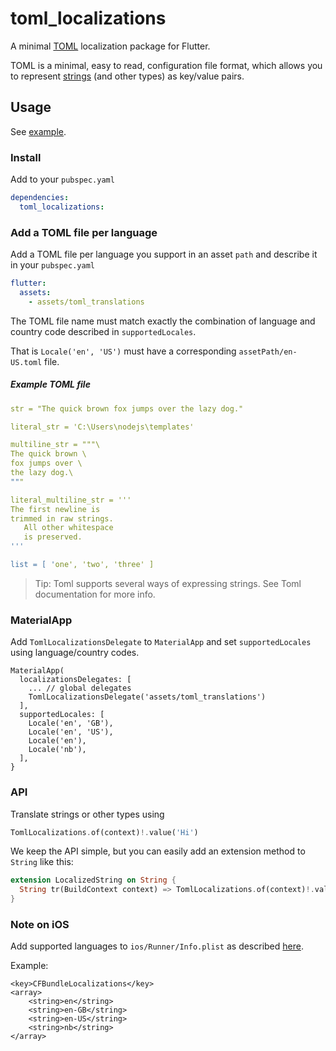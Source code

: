 # toml_localizations

A minimal [TOML](https://github.com/toml-lang/toml) localization package for
Flutter.

TOML is a minimal, easy to read, configuration file format, which allows you to
represent [strings](https://github.com/toml-lang/toml#user-content-string) (and
other types) as key/value pairs.

## Usage

See [example](example).

### Install

Add to your `pubspec.yaml`

```yaml
dependencies:
  toml_localizations:
```

### Add a TOML file per language

Add a TOML file per language you support in an asset `path` and describe it in
your `pubspec.yaml`

```yaml
flutter:
  assets:
    - assets/toml_translations
```

The TOML file name must match exactly the combination of language and country
code described in `supportedLocales`.

That is `Locale('en', 'US')` must have a corresponding `assetPath/en-US.toml`
file.

##### Example TOML file

```yaml
str = "The quick brown fox jumps over the lazy dog."

literal_str = 'C:\Users\nodejs\templates'

multiline_str = """\
The quick brown \
fox jumps over \
the lazy dog.\
"""

literal_multiline_str = '''
The first newline is
trimmed in raw strings.
   All other whitespace
   is preserved.
'''

list = [ 'one', 'two', 'three' ]
```

> Tip: Toml supports several ways of expressing strings. See Toml documentation
> for more info.

### MaterialApp

Add `TomlLocalizationsDelegate` to `MaterialApp` and set `supportedLocales`
using language/country codes.

```
MaterialApp(
  localizationsDelegates: [
    ... // global delegates
    TomlLocalizationsDelegate('assets/toml_translations')
  ],
  supportedLocales: [
    Locale('en', 'GB'),
    Locale('en', 'US'),
    Locale('en'),
    Locale('nb'),
  ],
}
```

### API

Translate strings or other types using

```dart
TomlLocalizations.of(context)!.value('Hi')
```

We keep the API simple, but you can easily add an extension method to `String`
like this:

```dart
extension LocalizedString on String {
  String tr(BuildContext context) => TomlLocalizations.of(context)!.value(this);
}
```

### Note on **iOS**

Add supported languages to `ios/Runner/Info.plist` as described
[here](https://flutter.dev/docs/development/accessibility-and-localization/internationalization#specifying-supportedlocales).

Example:

```
<key>CFBundleLocalizations</key>
<array>
	<string>en</string>
	<string>en-GB</string>
	<string>en-US</string>
	<string>nb</string>
</array>
```
